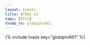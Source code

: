 ```yaml
--- 
layout: sieutv
title: QT661 s1
tags: [QTtv]
thumb_re: globiptv661
---
```

{% include tvadv key="globiptv661" %} 

